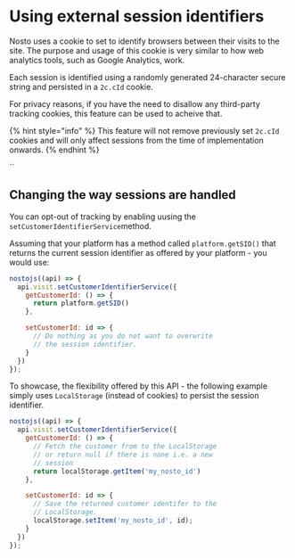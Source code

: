 # Using external session identifiers

Nosto uses a cookie to set to identify browsers between their visits to the site. The purpose and usage of this cookie is very similar to how web analytics tools, such as Google Analytics, work.

Each session is identified using a randomly generated 24-character secure string and persisted in a `2c.cId` cookie.

For privacy reasons, if you have the need to disallow any third-party tracking cookies, this feature can be used to acheive that.

{% hint style="info" %}
This feature will not remove previously set `2c.cId` cookies and will only affect sessions from the time of implementation onwards.
{% endhint %}

\`\`

## Changing the way sessions are handled

You can opt-out of tracking by enabling uusing the `setCustomerIdentifierService`method.

Assuming that your platform has a method called `platform.getSID()` that returns the current session identifier as offered by your platform - you would use:

```javascript
nostojs((api) => {
  api.visit.setCustomerIdentifierService({
    getCustomerId: () => {
      return platform.getSID()
    },

    setCustomerId: id => {
      // Do nothing as you do not want to overwrite
      // the session identifier.
    }
  })
});
```

To showcase, the flexibility offered by this API - the following example simply uses `LocalStorage` \(instead of cookies\) to persist the session identifier.

```javascript
nostojs((api) => {
  api.visit.setCustomerIdentifierService({
    getCustomerId: () => {
      // Fetch the customer from to the LocalStorage
      // or return null if there is none i.e. a new
      // session
      return localStorage.getItem('my_nosto_id')
    },

    setCustomerId: id => {
      // Save the returned customer identifer to the
      // LocalStorage. 
      localStorage.setItem('my_nosto_id', id);
    }
  })
});
```

